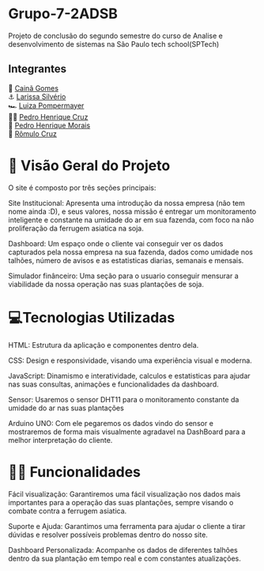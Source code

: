 # Grupo-7-2ADSB
Projeto de conclusão do segundo semestre do curso de Analise e desenvolvimento de sistemas na São Paulo tech school(SPTech)


## Integrantes
👑 <a href="https://github.com/cainaGomesDS">Cainã Gomes</a> <br>
⚓ <a href="https://github.com/silveriolaridev">Larissa Silvério</a><br>
🏎️ <a href="https://github.com/LuizaVP">Luiza Pompermayer</a><br>
🤙🏾 <a href="https://github.com/PedroHCruzz">Pedro Henrique Cruz</a><br>
🤣 <a href="https://github.com/pedromorais03">Pedro Henrique Morais</a><br>
🏀 <a href="https://github.com/RomuloCiriaco">Rômulo Cruz</a><br>


# 🍃 Visão Geral do Projeto

O site é composto por três seções principais:

Site Institucional: Apresenta uma introdução da nossa empresa (não tem nome ainda :D), e seus valores, nossa missão é entregar um monitoramento inteligente e constante na umidade do ar em sua fazenda, com foco na não proliferação da ferrugem asiatica na soja.

Dashboard: Um espaço onde o cliente vai conseguir ver os dados capturados pela nossa empresa na sua fazenda, dados como umidade nos talhões, número de avisos e as estatisticas diarias, semanais e mensais.

Simulador finânceiro: Uma seção para o usuario conseguir mensurar a viabilidade da nossa operação nas suas plantações de soja.

# 💻Tecnologias Utilizadas

HTML: Estrutura da aplicação e componentes dentro dela.

CSS: Design e responsividade, visando uma experiência visual e moderna.

JavaScript: Dinamismo e interatividade, calculos e estatisticas para ajudar nas suas consultas, animações e funcionalidades da dashboard.

Sensor: Usaremos o sensor DHT11 para o monitoramento constante da umidade do ar nas suas plantações

Arduino UNO: Com ele pegaremos os dados vindo do sensor e mostraremos de forma mais visualmente agradavel na DashBoard para a melhor interpretação do cliente.

# 👩‍💻 Funcionalidades

Fácil visualização: Garantiremos uma fácil visualização nos dados mais importantes para a operação das suas plantações, sempre visando o combate contra a ferrugem asiatica.

Suporte e Ajuda: Garantimos uma ferramenta para ajudar o cliente a tirar dúvidas e resolver possíveis problemas dentro do nosso site.

Dashboard Personalizada: Acompanhe os dados de diferentes talhões dentro da sua plantação em tempo real e com constantes atualizações.

